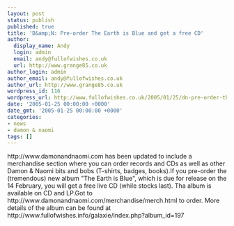 ```yaml
---
layout: post
status: publish
published: true
title: 'D&amp;N: Pre-order The Earth is Blue and get a free CD'
author:
  display_name: Andy
  login: admin
  email: andy@fullofwishes.co.uk
  url: http://www.grange85.co.uk
author_login: admin
author_email: andy@fullofwishes.co.uk
author_url: http://www.grange85.co.uk
wordpress_id: 116
wordpress_url: http://www.fullofwishes.co.uk/2005/01/25/dn-pre-order-the-earth-is-blue-and-get-a-free-cd/
date: '2005-01-25 00:00:00 +0000'
date_gmt: '2005-01-25 00:00:00 +0000'
categories:
- news
- damon & naomi
tags: []
---
```

<p>http://www.damonandnaomi.com has been updated to include a merchandise section where you can order records and CDs as well as other Damon & Naomi bits and bobs (T-shirts, badges, books).If you pre-order the (tremendous) new album "The Earth is Blue", which is due for release on the 14 February, you will get a free live CD (while stocks last). Tha album is available on CD and LP.Got to http://www.damonandnaomi.com/merchandise/merch.html to order. More details of the album can be found at http://www.fullofwishes.info/galaxie/index.php?album_id=197</p>
